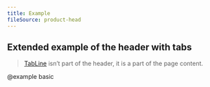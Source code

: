 ```yaml
---
title: Example
fileSource: product-head
---
```


## Extended example of the header with tabs

> [TabLine](/components/tab-line/) isn’t part of the header, it is a part of the page content.

@example basic
